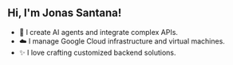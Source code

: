 ## **Hi, I'm Jonas Santana!**

- 🧠 I create AI agents and integrate complex APIs.
- ☁️ I manage Google Cloud infrastructure and virtual machines.
- ✨ I love crafting customized backend solutions.

